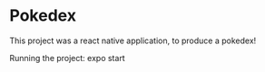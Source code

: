 # Pokedex

This project was a react native application, to produce a pokedex!

Running the project: expo start
